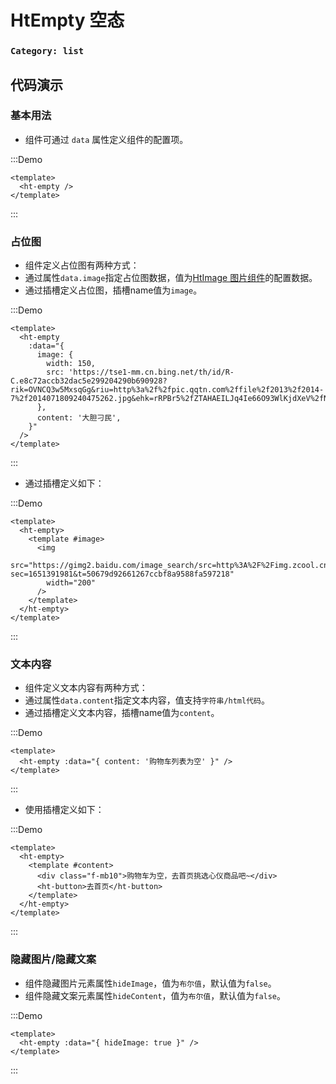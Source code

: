 # HtEmpty 空态

### `Category: list`

## 代码演示

### 基本用法

- 组件可通过 `data` 属性定义组件的配置项。


:::Demo
```vue demo
<template>
  <ht-empty />
</template>
```
:::


### 占位图

- 组件定义占位图有两种方式：
- 通过属性`data.image`指定占位图数据，值为[HtImage 图片组件](http://localhost:1768/doc/HtImage)的配置数据。
- 通过插槽定义占位图，插槽name值为`image`。


:::Demo
```vue demo
<template>
  <ht-empty
    :data="{
      image: {
        width: 150,
        src: 'https://tse1-mm.cn.bing.net/th/id/R-C.e8c72accb32dac5e299204290b690928?rik=OVNCQ3w5MxsqGg&riu=http%3a%2f%2fpic.qqtn.com%2ffile%2f2013%2f2014-7%2f2014071809240475262.jpg&ehk=rRPBr5%2fZTAHAEILJq4Ie66O93WlKjdXeV%2fNPb%2b1wmF0%3d&risl=&pid=ImgRaw&r=0',
      },
      content: '大胆刁民',
    }"
  />
</template>
```
:::


- 通过插槽定义如下：


:::Demo
```vue demo
<template>
  <ht-empty>
    <template #image>
      <img
        src="https://gimg2.baidu.com/image_search/src=http%3A%2F%2Fimg.zcool.cn%2Fcommunity%2F00dc4d595f13aca8012193a392e2eb.jpg&refer=http%3A%2F%2Fimg.zcool.cn&app=2002&size=f9999,10000&q=a80&n=0&g=0n&fmt=auto?sec=1651391981&t=50679d92661267ccbf8a9588fa597218"
        width="200"
      />
    </template>
  </ht-empty>
</template>
```
:::



### 文本内容

- 组件定义文本内容有两种方式：
- 通过属性`data.content`指定文本内容，值支持`字符串/html代码`。
- 通过插槽定义文本内容，插槽name值为`content`。



:::Demo
```vue demo
<template>
  <ht-empty :data="{ content: '购物车列表为空' }" />
</template>
```
:::


- 使用插槽定义如下：


:::Demo
```vue demo
<template>
  <ht-empty>
    <template #content>
      <div class="f-mb10">购物车为空，去首页挑选心仪商品吧~</div>
      <ht-button>去首页</ht-button>
    </template>
  </ht-empty>
</template>
```
:::


### 隐藏图片/隐藏文案

- 组件隐藏图片元素属性`hideImage`，值为`布尔值`，默认值为`false`。
- 组件隐藏文案元素属性`hideContent`，值为`布尔值`，默认值为`false`。


:::Demo
```vue demo
<template>
  <ht-empty :data="{ hideImage: true }" />
</template>
```
:::